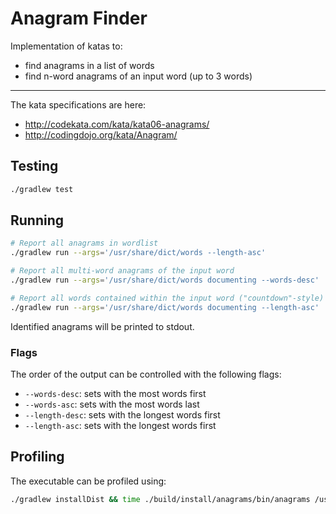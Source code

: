 # Anagram Finder

Implementation of katas to:

* find anagrams in a list of words
* find n-word anagrams of an input word (up to 3 words)

---

The kata specifications are here:

* http://codekata.com/kata/kata06-anagrams/
* http://codingdojo.org/kata/Anagram/

## Testing

```sh
./gradlew test
```

## Running

```sh
# Report all anagrams in wordlist
./gradlew run --args='/usr/share/dict/words --length-asc'

# Report all multi-word anagrams of the input word
./gradlew run --args='/usr/share/dict/words documenting --words-desc'

# Report all words contained within the input word ("countdown"-style)
./gradlew run --args='/usr/share/dict/words documenting --length-asc'
```

Identified anagrams will be printed to stdout.

### Flags

The order of the output can be controlled with the following flags:

* `--words-desc`: sets with the most words first
* `--words-asc`: sets with the most words last
* `--length-desc`: sets with the longest words first
* `--length-asc`: sets with the longest words first

## Profiling

The executable can be profiled using:

```sh
./gradlew installDist && time ./build/install/anagrams/bin/anagrams /usr/share/dict/words documenting
```
